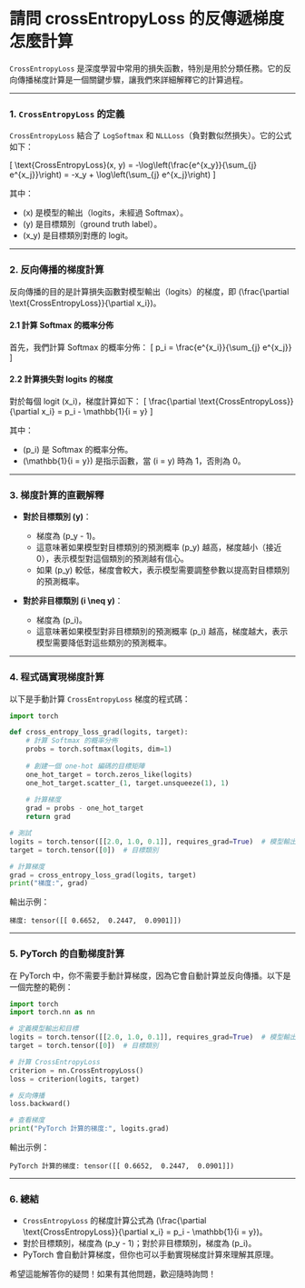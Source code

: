 # 請問 crossEntropyLoss 的反傳遞梯度怎麼計算

`CrossEntropyLoss` 是深度學習中常用的損失函數，特別是用於分類任務。它的反向傳播梯度計算是一個關鍵步驟，讓我們來詳細解釋它的計算過程。

---

### 1. `CrossEntropyLoss` 的定義

`CrossEntropyLoss` 結合了 `LogSoftmax` 和 `NLLLoss`（負對數似然損失）。它的公式如下：

\[
\text{CrossEntropyLoss}(x, y) = -\log\left(\frac{e^{x_y}}{\sum_{j} e^{x_j}}\right) = -x_y + \log\left(\sum_{j} e^{x_j}\right)
\]

其中：
- \(x\) 是模型的輸出（logits，未經過 Softmax）。
- \(y\) 是目標類別（ground truth label）。
- \(x_y\) 是目標類別對應的 logit。

---

### 2. 反向傳播的梯度計算

反向傳播的目的是計算損失函數對模型輸出（logits）的梯度，即 \(\frac{\partial \text{CrossEntropyLoss}}{\partial x_i}\)。

#### 2.1 計算 Softmax 的概率分佈

首先，我們計算 Softmax 的概率分佈：
\[
p_i = \frac{e^{x_i}}{\sum_{j} e^{x_j}}
\]

#### 2.2 計算損失對 logits 的梯度

對於每個 logit \(x_i\)，梯度計算如下：
\[
\frac{\partial \text{CrossEntropyLoss}}{\partial x_i} = p_i - \mathbb{1}\{i = y\}
\]

其中：
- \(p_i\) 是 Softmax 的概率分佈。
- \(\mathbb{1}\{i = y\}\) 是指示函數，當 \(i = y\) 時為 1，否則為 0。

---

### 3. 梯度計算的直觀解釋

- **對於目標類別 \(y\)**：
  - 梯度為 \(p_y - 1\)。
  - 這意味著如果模型對目標類別的預測概率 \(p_y\) 越高，梯度越小（接近 0），表示模型對這個類別的預測越有信心。
  - 如果 \(p_y\) 較低，梯度會較大，表示模型需要調整參數以提高對目標類別的預測概率。

- **對於非目標類別 \(i \neq y\)**：
  - 梯度為 \(p_i\)。
  - 這意味著如果模型對非目標類別的預測概率 \(p_i\) 越高，梯度越大，表示模型需要降低對這些類別的預測概率。

---

### 4. 程式碼實現梯度計算

以下是手動計算 `CrossEntropyLoss` 梯度的程式碼：

```python
import torch

def cross_entropy_loss_grad(logits, target):
    # 計算 Softmax 的概率分佈
    probs = torch.softmax(logits, dim=1)
    
    # 創建一個 one-hot 編碼的目標矩陣
    one_hot_target = torch.zeros_like(logits)
    one_hot_target.scatter_(1, target.unsqueeze(1), 1)
    
    # 計算梯度
    grad = probs - one_hot_target
    return grad

# 測試
logits = torch.tensor([[2.0, 1.0, 0.1]], requires_grad=True)  # 模型輸出
target = torch.tensor([0])  # 目標類別

# 計算梯度
grad = cross_entropy_loss_grad(logits, target)
print("梯度:", grad)
```

輸出示例：
```
梯度: tensor([[ 0.6652,  0.2447,  0.0901]])
```

---

### 5. PyTorch 的自動梯度計算

在 PyTorch 中，你不需要手動計算梯度，因為它會自動計算並反向傳播。以下是一個完整的範例：

```python
import torch
import torch.nn as nn

# 定義模型輸出和目標
logits = torch.tensor([[2.0, 1.0, 0.1]], requires_grad=True)  # 模型輸出
target = torch.tensor([0])  # 目標類別

# 計算 CrossEntropyLoss
criterion = nn.CrossEntropyLoss()
loss = criterion(logits, target)

# 反向傳播
loss.backward()

# 查看梯度
print("PyTorch 計算的梯度:", logits.grad)
```

輸出示例：
```
PyTorch 計算的梯度: tensor([[ 0.6652,  0.2447,  0.0901]])
```

---

### 6. 總結

- `CrossEntropyLoss` 的梯度計算公式為 \(\frac{\partial \text{CrossEntropyLoss}}{\partial x_i} = p_i - \mathbb{1}\{i = y\}\)。
- 對於目標類別，梯度為 \(p_y - 1\)；對於非目標類別，梯度為 \(p_i\)。
- PyTorch 會自動計算梯度，但你也可以手動實現梯度計算來理解其原理。

希望這能解答你的疑問！如果有其他問題，歡迎隨時詢問！